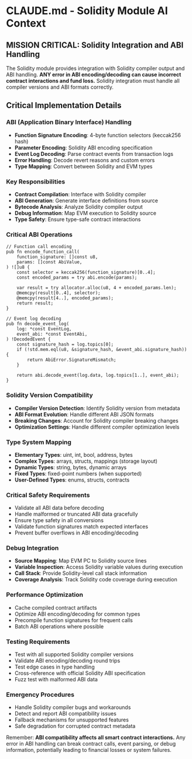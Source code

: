 # CLAUDE.md - Solidity Module AI Context

## MISSION CRITICAL: Solidity Integration and ABI Handling

The Solidity module provides integration with Solidity compiler output and ABI handling. **ANY error in ABI encoding/decoding can cause incorrect contract interactions and fund loss.** Solidity integration must handle all compiler versions and ABI formats correctly.

## Critical Implementation Details

### ABI (Application Binary Interface) Handling
- **Function Signature Encoding**: 4-byte function selectors (keccak256 hash)
- **Parameter Encoding**: Solidity ABI encoding specification
- **Event Log Decoding**: Parse contract events from transaction logs
- **Error Handling**: Decode revert reasons and custom errors
- **Type Mapping**: Convert between Solidity and EVM types

### Key Responsibilities
- **Contract Compilation**: Interface with Solidity compiler
- **ABI Generation**: Generate interface definitions from source
- **Bytecode Analysis**: Analyze Solidity compiler output
- **Debug Information**: Map EVM execution to Solidity source
- **Type Safety**: Ensure type-safe contract interactions

### Critical ABI Operations
```zig
// Function call encoding
pub fn encode_function_call(
    function_signature: []const u8,
    params: []const AbiValue,
) ![]u8 {
    const selector = keccak256(function_signature)[0..4];
    const encoded_params = try abi.encode(params);

    var result = try allocator.alloc(u8, 4 + encoded_params.len);
    @memcpy(result[0..4], selector);
    @memcpy(result[4..], encoded_params);
    return result;
}

// Event log decoding
pub fn decode_event_log(
    log: *const EventLog,
    event_abi: *const EventAbi,
) !DecodedEvent {
    const signature_hash = log.topics[0];
    if (!std.mem.eql(u8, &signature_hash, &event_abi.signature_hash)) {
        return AbiError.SignatureMismatch;
    }

    return abi.decode_event(log.data, log.topics[1..], event_abi);
}
```

### Solidity Version Compatibility
- **Compiler Version Detection**: Identify Solidity version from metadata
- **ABI Format Evolution**: Handle different ABI JSON formats
- **Breaking Changes**: Account for Solidity compiler breaking changes
- **Optimization Settings**: Handle different compiler optimization levels

### Type System Mapping
- **Elementary Types**: uint, int, bool, address, bytes
- **Complex Types**: arrays, structs, mappings (storage layout)
- **Dynamic Types**: string, bytes, dynamic arrays
- **Fixed Types**: fixed-point numbers (when supported)
- **User-Defined Types**: enums, structs, contracts

### Critical Safety Requirements
- Validate all ABI data before decoding
- Handle malformed or truncated ABI data gracefully
- Ensure type safety in all conversions
- Validate function signatures match expected interfaces
- Prevent buffer overflows in ABI encoding/decoding

### Debug Integration
- **Source Mapping**: Map EVM PC to Solidity source lines
- **Variable Inspection**: Access Solidity variable values during execution
- **Call Stack**: Provide Solidity-level call stack information
- **Coverage Analysis**: Track Solidity code coverage during execution

### Performance Optimization
- Cache compiled contract artifacts
- Optimize ABI encoding/decoding for common types
- Precompile function signatures for frequent calls
- Batch ABI operations where possible

### Testing Requirements
- Test with all supported Solidity compiler versions
- Validate ABI encoding/decoding round trips
- Test edge cases in type handling
- Cross-reference with official Solidity ABI specification
- Fuzz test with malformed ABI data

### Emergency Procedures
- Handle Solidity compiler bugs and workarounds
- Detect and report ABI compatibility issues
- Fallback mechanisms for unsupported features
- Safe degradation for corrupted contract metadata

Remember: **ABI compatibility affects all smart contract interactions.** Any error in ABI handling can break contract calls, event parsing, or debug information, potentially leading to financial losses or system failures.